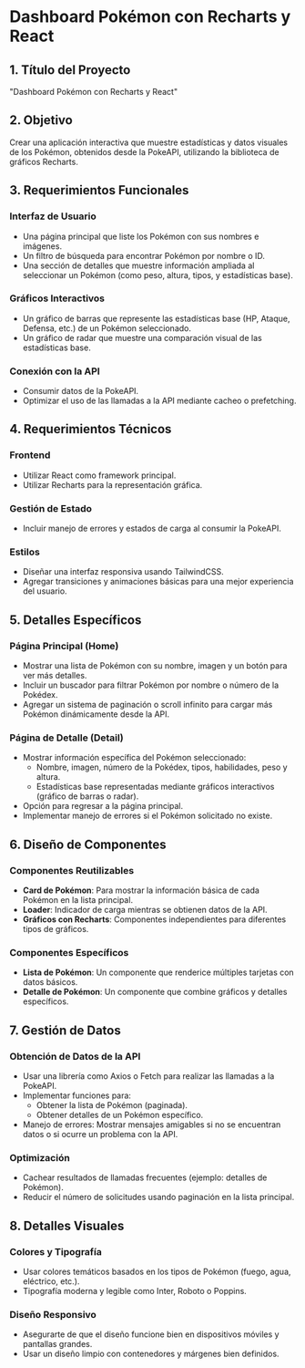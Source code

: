 # Dashboard Pokémon con Recharts y React

## 1. Título del Proyecto  
"Dashboard Pokémon con Recharts y React"  

## 2. Objetivo  
Crear una aplicación interactiva que muestre estadísticas y datos visuales de los Pokémon, obtenidos desde la PokeAPI, utilizando la biblioteca de gráficos Recharts.  

## 3. Requerimientos Funcionales  

### Interfaz de Usuario  
- Una página principal que liste los Pokémon con sus nombres e imágenes.  
- Un filtro de búsqueda para encontrar Pokémon por nombre o ID.  
- Una sección de detalles que muestre información ampliada al seleccionar un Pokémon (como peso, altura, tipos, y estadísticas base).  

### Gráficos Interactivos  
- Un gráfico de barras que represente las estadísticas base (HP, Ataque, Defensa, etc.) de un Pokémon seleccionado.  
- Un gráfico de radar que muestre una comparación visual de las estadísticas base.    

### Conexión con la API  
- Consumir datos de la PokeAPI.  
- Optimizar el uso de las llamadas a la API mediante cacheo o prefetching.  

## 4. Requerimientos Técnicos  

### Frontend  
- Utilizar React como framework principal.  
- Utilizar Recharts para la representación gráfica.  

### Gestión de Estado  
- Incluir manejo de errores y estados de carga al consumir la PokeAPI.  

### Estilos  
- Diseñar una interfaz responsiva usando TailwindCSS.  
- Agregar transiciones y animaciones básicas para una mejor experiencia del usuario.  

## 5. Detalles Específicos  

### Página Principal (Home)  
- Mostrar una lista de Pokémon con su nombre, imagen y un botón para ver más detalles.  
- Incluir un buscador para filtrar Pokémon por nombre o número de la Pokédex.  
- Agregar un sistema de paginación o scroll infinito para cargar más Pokémon dinámicamente desde la API.  

### Página de Detalle (Detail)  
- Mostrar información específica del Pokémon seleccionado:  
  - Nombre, imagen, número de la Pokédex, tipos, habilidades, peso y altura.  
  - Estadísticas base representadas mediante gráficos interactivos (gráfico de barras o radar).  
- Opción para regresar a la página principal.  
- Implementar manejo de errores si el Pokémon solicitado no existe.  

## 6. Diseño de Componentes  

### Componentes Reutilizables  
- **Card de Pokémon**: Para mostrar la información básica de cada Pokémon en la lista principal.  
- **Loader**: Indicador de carga mientras se obtienen datos de la API.  
- **Gráficos con Recharts**: Componentes independientes para diferentes tipos de gráficos.  

### Componentes Específicos  
- **Lista de Pokémon**: Un componente que renderice múltiples tarjetas con datos básicos.  
- **Detalle de Pokémon**: Un componente que combine gráficos y detalles específicos.  

## 7. Gestión de Datos  

### Obtención de Datos de la API  
- Usar una librería como Axios o Fetch para realizar las llamadas a la PokeAPI.  
- Implementar funciones para:  
  - Obtener la lista de Pokémon (paginada).  
  - Obtener detalles de un Pokémon específico.  
- Manejo de errores: Mostrar mensajes amigables si no se encuentran datos o si ocurre un problema con la API.  

### Optimización  
- Cachear resultados de llamadas frecuentes (ejemplo: detalles de Pokémon).  
- Reducir el número de solicitudes usando paginación en la lista principal.  

## 8. Detalles Visuales  

### Colores y Tipografía  
- Usar colores temáticos basados en los tipos de Pokémon (fuego, agua, eléctrico, etc.).  
- Tipografía moderna y legible como Inter, Roboto o Poppins.  

### Diseño Responsivo  
- Asegurarte de que el diseño funcione bien en dispositivos móviles y pantallas grandes.  
- Usar un diseño limpio con contenedores y márgenes bien definidos.  